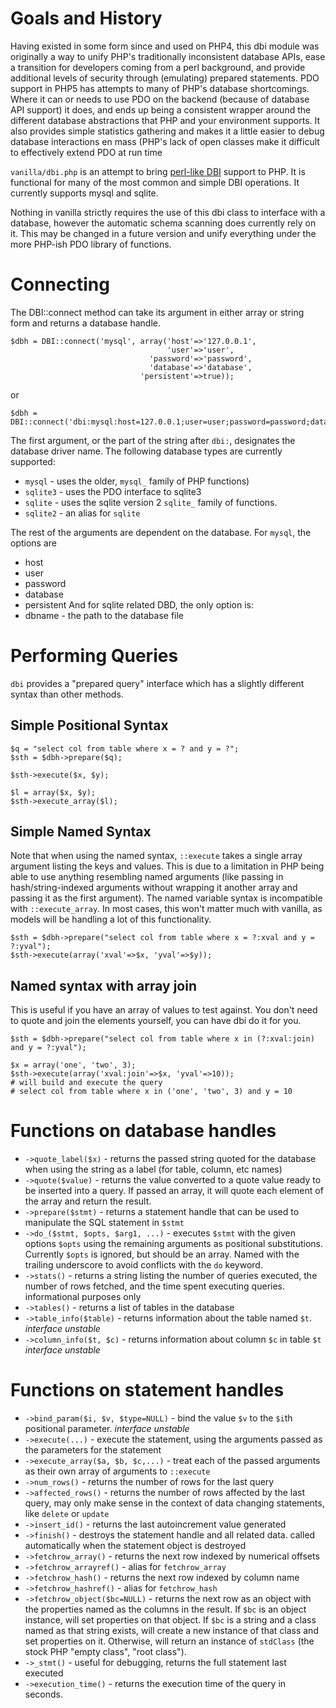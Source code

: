 # Goals and History #

Having existed in some form since and used on PHP4, this dbi module was originally a way to unify PHP's traditionally inconsistent database APIs, ease a transition for developers coming from a perl background, and provide additional levels of security through (emulating) prepared statements.  PDO support in PHP5 has attempts to many of PHP's database shortcomings.  Where it can or needs to use PDO on the backend (because of database API support) it does, and ends up being a consistent wrapper around the different database abstractions that PHP and your environment supports.  It also provides simple statistics gathering and makes it a little easier to debug database interactions en mass (PHP's lack of open classes make it difficult to effectively extend PDO at run time

`vanilla/dbi.php` is an attempt to bring [perl-like DBI](http://search.cpan.org/~timb/DBI-1.601/) support to PHP.  It is functional for many of the most common and simple DBI operations.  It currently supports mysql and sqlite.

Nothing in vanilla strictly requires the use of this dbi class to interface with a database, however the automatic schema scanning does currently rely on it.  This may be changed in a future version and unify everything under the more PHP-ish PDO library of functions.

# Connecting #

The DBI::connect method can take its argument in either array or string form and returns a database handle.
```
$dbh = DBI::connect('mysql', array('host'=>'127.0.0.1',
                                   'user'=>'user',
                               'password'=>'password',
                               'database'=>'database',
                             'persistent'=>true));
```
or
```
$dbh = DBI::connect('dbi:mysql:host=127.0.0.1;user=user;password=password;database=database;persistent=1');
```

The first argument, or the part of the string after `dbi:`, designates the database driver name.  The following database types are currently supported:
  * `mysql` - uses the older, `mysql_` family of PHP functions)
  * `sqlite3` - uses the PDO interface to sqlite3
  * `sqlite` - uses the sqlite version 2 `sqlite_` family of functions.
  * `sqlite2` - an alias for `sqlite`

The rest of the arguments are dependent on the database.  For `mysql`, the options are
  * host
  * user
  * password
  * database
  * persistent
And for sqlite related DBD, the only option is:
  * dbname - the path to the database file

# Performing Queries #

`dbi` provides a "prepared query" interface which has a slightly different syntax than other methods.

## Simple Positional Syntax ##

```
$q = "select col from table where x = ? and y = ?";
$sth = $dbh->prepare($q);

$sth->execute($x, $y);

$l = array($x, $y);
$sth->execute_array($l);
```


## Simple Named Syntax ##

Note that when using the named syntax, `::execute` takes a single array argument listing the keys and values.  This is due to a limitation in PHP being able to use anything resembling named arguments (like passing in hash/string-indexed arguments without wrapping it another array and passing it as the first argument).  The named variable syntax is incompatible with `::execute_array`.  In most cases, this won't matter much with vanilla, as models will be handling a lot of this functionality.

```
$sth = $dbh->prepare("select col from table where x = ?:xval and y = ?:yval");
$sth->execute(array('xval'=>$x, 'yval'=>$y));
```

## Named syntax with array join ##

This is useful if you have an array of values to test against.  You don't need to quote and join the elements yourself, you can have dbi do it for you.

```
$sth = $dbh->prepare("select col from table where x in (?:xval:join) and y = ?:yval");

$x = array('one', 'two', 3);
$sth->execute(array('xval:join'=>$x, 'yval'=>10));
# will build and execute the query
# select col from table where x in ('one', 'two', 3) and y = 10
```


# Functions on database handles #

  * `->quote_label($x)` - returns the passed string quoted for the database when using the string as a label (for table, column, etc names)
  * `->quote($value)` - returns the value converted to a quote value ready to be inserted into a query.  If passed an array, it will quote each element of the array and return the result.
  * `->prepare($stmt)` - returns a statement handle that can be used to manipulate the SQL statement in `$stmt`
  * `->do_($stmt, $opts, $arg1, ...)` - executes `$stmt` with the given options `$opts` using the remaining arguments as positional substitutions.  Currently `$opts` is ignored, but should be an array.  Named with the trailing underscore to avoid conflicts with the `do` keyword.
  * `->stats()` - returns a string listing the number of queries executed, the number of rows fetched, and the time spent executing queries.  informational purposes only
  * `->tables()` - returns a list of tables in the database
  * `->table_info($table)` - returns information about the table named `$t`.  _interface unstable_
  * `->column_info($t, $c)` - returns information about column `$c` in table `$t` _interface unstable_

# Functions on statement handles #

  * `->bind_param($i, $v, $type=NULL)` - bind the value `$v` to the `$i`th positional parameter. _interface unstable_
  * `->execute(...)` - execute the statement, using the arguments passed as the parameters for the statement
  * `->execute_array($a, $b, $c,...)` - treat each of the passed arguments as their own array of arguments to `::execute`
  * `->num_rows()` - returns the number of rows for the last query
  * `->affected_rows()` - returns the number of rows affected by the last query, may only make sense in the context of data changing statements, like `delete` or `update`
  * `->insert_id()` - returns the last autoincrement value generated
  * `->finish()` - destroys the statement handle and all related data.  called automatically when the statement object is destroyed
  * `->fetchrow_array()` - returns the next row indexed by numerical offsets
  * `->fetchrow_arrayref()` - alias for `fetchrow_array`
  * `->fetchrow_hash()` - returns the next row indexed by column name
  * `->fetchrow_hashref()` - alias for `fetchrow_hash`
  * `->fetchrow_object($bc=NULL)` - returns the next row as an object with the properties named as the columns in the result.  If `$bc` is an object instance, will set properties on that object.  If `$bc` is a string and a class named as that string exists, will create a new instance of that class and set properties on it.  Otherwise, will return an instance of `stdClass` (the stock PHP "empty class", "root class").
  * `->_stmt()` - useful for debugging, returns the full statement last executed
  * `->execution_time()` - returns the execution time of the query in seconds.
